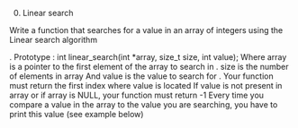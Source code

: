 0. Linear search

Write a function that searches for a value in an array of integers using the Linear search algorithm

. Prototype : int linear_search(int *array, size_t size, int value);
Where array is a pointer to the first element of the array to search in
. size is the number of elements in array
And value is the value to search for
. Your function must return the first index where value is located
If value is not present in array or if array is NULL, your function must return -1
Every time you compare a value in the array to the value you are searching, you have to print this value (see example below)